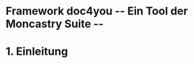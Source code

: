 Framework doc4you -- Ein Tool der Moncastry Suite --
===================================================

# 1. Einleitung

